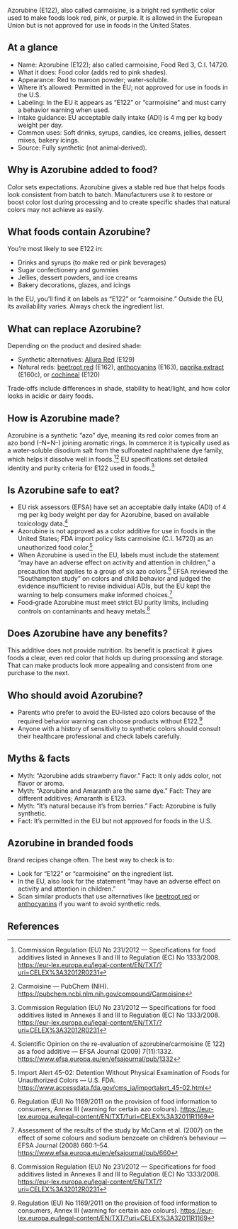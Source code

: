 Azorubine (E122), also called carmoisine, is a bright red synthetic color used to make foods look red, pink, or purple. It is allowed in the European Union but is not approved for use in foods in the United States.

<!--more-->

## At a glance
- Name: Azorubine (E122); also called carmoisine, Food Red 3, C.I. 14720.
- What it does: Food color (adds red to pink shades).
- Appearance: Red to maroon powder; water‑soluble.
- Where it’s allowed: Permitted in the EU; not approved for use in foods in the U.S.
- Labeling: In the EU it appears as “E122” or “carmoisine” and must carry a behavior warning when used.
- Intake guidance: EU acceptable daily intake (ADI) is 4 mg per kg body weight per day.
- Common uses: Soft drinks, syrups, candies, ice creams, jellies, dessert mixes, bakery icings.
- Source: Fully synthetic (not animal‑derived).

## Why is Azorubine added to food?
Color sets expectations. Azorubine gives a stable red hue that helps foods look consistent from batch to batch. Manufacturers use it to restore or boost color lost during processing and to create specific shades that natural colors may not achieve as easily.

## What foods contain Azorubine?
You’re most likely to see E122 in:
- Drinks and syrups (to make red or pink beverages)
- Sugar confectionery and gummies
- Jellies, dessert powders, and ice creams
- Bakery decorations, glazes, and icings

In the EU, you’ll find it on labels as “E122” or “carmoisine.” Outside the EU, its availability varies. Always check the ingredient list.

## What can replace Azorubine?
Depending on the product and desired shade:
- Synthetic alternatives: [Allura Red](/e129-allura-red) (E129)
- Natural reds: [beetroot red](/e162-beetroot-red) (E162), [anthocyanins](/e163-anthocyanins) (E163), [paprika extract](/e160c-paprika-extract) (E160c), or [cochineal](/e120-cochineal) (E120)

Trade‑offs include differences in shade, stability to heat/light, and how color looks in acidic or dairy foods.

## How is Azorubine made?
Azorubine is a synthetic “azo” dye, meaning its red color comes from an azo bond (–N=N–) joining aromatic rings. In commerce it is typically used as a water‑soluble disodium salt from the sulfonated naphthalene dye family, which helps it dissolve well in foods.[^1][^2] EU specifications set detailed identity and purity criteria for E122 used in foods.[^1]

## Is Azorubine safe to eat?
- EU risk assessors (EFSA) have set an acceptable daily intake (ADI) of 4 mg per kg body weight per day for Azorubine, based on available toxicology data.[^3]
- Azorubine is not approved as a color additive for use in foods in the United States; FDA import policy lists carmoisine (C.I. 14720) as an unauthorized food color.[^4]
- When Azorubine is used in the EU, labels must include the statement “may have an adverse effect on activity and attention in children,” a precaution that applies to a group of six azo colors.[^5] EFSA reviewed the “Southampton study” on colors and child behavior and judged the evidence insufficient to revise individual ADIs, but the EU kept the warning to help consumers make informed choices.[^6]
- Food‑grade Azorubine must meet strict EU purity limits, including controls on contaminants and heavy metals.[^1]

## Does Azorubine have any benefits?
This additive does not provide nutrition. Its benefit is practical: it gives foods a clear, even red color that holds up during processing and storage. That can make products look more appealing and consistent from one purchase to the next.

## Who should avoid Azorubine?
- Parents who prefer to avoid the EU‑listed azo colors because of the required behavior warning can choose products without E122.[^5]
- Anyone with a history of sensitivity to synthetic colors should consult their healthcare professional and check labels carefully.

## Myths & facts
- Myth: “Azorubine adds strawberry flavor.” Fact: It only adds color, not flavor or aroma.
- Myth: “Azorubine and Amaranth are the same dye.” Fact: They are different additives; Amaranth is E123.
- Myth: “It’s natural because it’s from berries.” Fact: Azorubine is fully synthetic.
- Fact: It’s permitted in the EU but not approved for foods in the U.S.

## Azorubine in branded foods
Brand recipes change often. The best way to check is to:
- Look for “E122” or “carmoisine” on the ingredient list.
- In the EU, also look for the statement “may have an adverse effect on activity and attention in children.”
- Scan similar products that use alternatives like [beetroot red](/e162-beetroot-red) or [anthocyanins](/e163-anthocyanins) if you want to avoid synthetic reds.

## References
[^1]: Commission Regulation (EU) No 231/2012 — Specifications for food additives listed in Annexes II and III to Regulation (EC) No 1333/2008. https://eur-lex.europa.eu/legal-content/EN/TXT/?uri=CELEX%3A32012R0231
[^2]: Carmoisine — PubChem (NIH). https://pubchem.ncbi.nlm.nih.gov/compound/Carmoisine
[^3]: Scientific Opinion on the re-evaluation of azorubine/carmoisine (E 122) as a food additive — EFSA Journal (2009) 7(11):1332. https://www.efsa.europa.eu/en/efsajournal/pub/1332
[^4]: Import Alert 45-02: Detention Without Physical Examination of Foods for Unauthorized Colors — U.S. FDA. https://www.accessdata.fda.gov/cms_ia/importalert_45-02.html
[^5]: Regulation (EU) No 1169/2011 on the provision of food information to consumers, Annex III (warning for certain azo colours). https://eur-lex.europa.eu/legal-content/EN/TXT/?uri=CELEX%3A32011R1169
[^6]: Assessment of the results of the study by McCann et al. (2007) on the effect of some colours and sodium benzoate on children’s behaviour — EFSA Journal (2008) 660:1–54. https://www.efsa.europa.eu/en/efsajournal/pub/660
